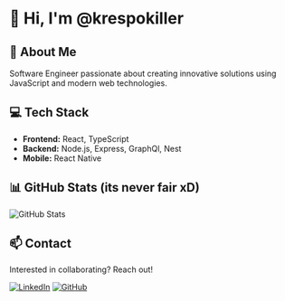 # 👋 Hi, I'm @krespokiller

## 🚀 About Me
Software Engineer passionate about creating innovative solutions using JavaScript and modern web technologies.

## 💻 Tech Stack
- **Frontend:** React, TypeScript
- **Backend:** Node.js, Express, GraphQl, Nest
- **Mobile:** React Native

## 📊 GitHub Stats (its never fair xD)
![GitHub Stats](https://github-readme-stats.vercel.app/api?username=krespokiller&show_icons=true&theme=radical)

## 📫 Contact
Interested in collaborating? Reach out!

[![LinkedIn](https://img.shields.io/badge/LinkedIn-0077B5?style=for-the-badge&logo=linkedin)](https://www.linkedin.com/in/david-vargas-krespokiller)
[![GitHub](https://img.shields.io/badge/GitHub-100000?style=for-the-badge&logo=github)](https://github.com/krespokiller)

